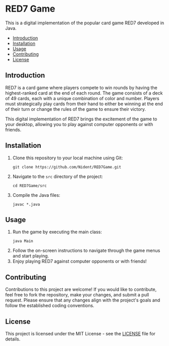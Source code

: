 
<h1>RED7 Game</h1>
<p>This is a digital implementation of the popular card game RED7 developed in Java.</p>


<ul>
    <li><a href="#introduction">Introduction</a></li>
    <li><a href="#installation">Installation</a></li>
    <li><a href="#usage">Usage</a></li>
    <li><a href="#contributing">Contributing</a></li>
    <li><a href="#license">License</a></li>
</ul>

<section id="introduction">
<h2>Introduction</h2>
<p>RED7 is a card game where players compete to win rounds by having the highest-ranked card at the end of each round. The game consists of a deck of 49 cards, each with a unique combination of color and number. Players must strategically play cards from their hand to either be winning at the end of their turn or change the rules of the game to ensure their victory.</p>
<p>This digital implementation of RED7 brings the excitement of the game to your desktop, allowing you to play against computer opponents or with friends.</p>
</section>

<section id="installation">
<h2>Installation</h2>
<ol>
<li>Clone this repository to your local machine using Git:</li>
<pre><code>git clone https://github.com/Nident/RED7Game.git</code></pre>
<li>Navigate to the <code>src</code> directory of the project:</li>
<pre><code>cd RED7Game/src</code></pre>
<li>Compile the Java files:</li>
<pre><code>javac *.java</code></pre>
</ol>
</section>

<section id="usage">
<h2>Usage</h2>
<ol>
<li>Run the game by executing the main class:</li>
<pre><code>java Main</code></pre>
<li>Follow the on-screen instructions to navigate through the game menus and start playing.</li>
<li>Enjoy playing RED7 against computer opponents or with friends!</li>
</ol>
</section>

<section id="contributing">
<h2>Contributing</h2>
<p>Contributions to this project are welcome! If you would like to contribute, feel free to fork the repository, make your changes, and submit a pull request. Please ensure that any changes align with the project's goals and follow the established coding conventions.</p>
</section>

<section id="license">
<h2>License</h2>
<p>This project is licensed under the MIT License - see the <a href="LICENSE">LICENSE</a> file for details.</p>
</section>
